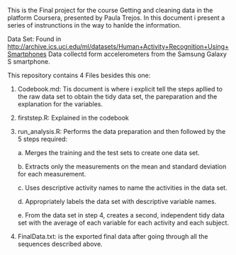 This is the Final project for the course Getting and cleaning data in the platform Coursera, presented by Paula Trejos. In this document i present a series of instrunctions in the way to hanlde the information. 

Data Set: Found in 
http://archive.ics.uci.edu/ml/datasets/Human+Activity+Recognition+Using+Smartphones Data collectd form accelerometers from the Samsung Galaxy S smartphone.

This repository contains 4 Files besides this one:

1. Codebook.md: Tis document is where i explicit tell the steps apllied to the raw data set to obtain the tidy data set, the pareparation and the explanation for the variables.

2. firststep.R: Explained in the codebook

3. run_analysis.R: Performs the data preparation and then followed by the 5 steps required:

   a. Merges the training and the test sets to create one data set.
   
   b. Extracts only the measurements on the mean and standard deviation for each measurement.
  
   c. Uses descriptive activity names to name the activities in the data set.
   
   d. Appropriately labels the data set with descriptive variable names.
   
   e. From the data set in step 4, creates a second, independent tidy data set with the average of each variable for each activity and each subject.
  
4. FinalData.txt: is the exported final data after going through all the sequences described above.
